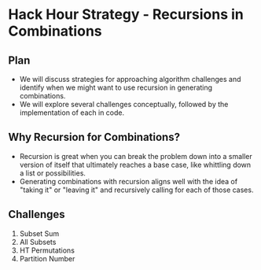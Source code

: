 # Hack Hour Strategy - Recursions in Combinations

## Plan
- We will discuss strategies for approaching algorithm challenges and identify when we might want to use recursion in generating combinations.
- We will explore several challenges conceptually, followed by the implementation of each in code.

## Why Recursion for Combinations?
- Recursion is great when you can break the problem down into a smaller version of itself that ultimately reaches a base case, like whittling down a list or possibilities.
- Generating combinations with recursion aligns well with the idea of "taking it" or "leaving it" and recursively calling for each of those cases.

## Challenges
1. Subset Sum
2. All Subsets
3. HT Permutations
4. Partition Number
